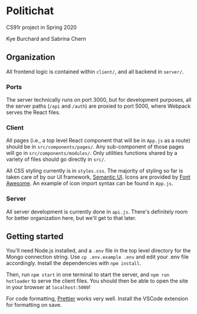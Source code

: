 # Politichat

CS91r project in Spring 2020

Kye Burchard and Sabrina Chern

## Organization

All frontend logic is contained within `client/`, and all backend in `server/`.

### Ports

The server technically runs on port 3000, but for development purposes, all the server paths (`/api`
and `/auth`) are proxied to port 5000, where Webpack serves the React files.

### Client

All pages (i.e., a top level React component that will be in `App.js` as a route) should be in
`src/components/pages/`. Any sub-component of those pages will go in `src/components/modules/`. Only
utilities functions shared by a variety of files should go directly in `src/`.

All CSS styling currently is in `styles.css`. The majority of styling so far is taken care of by our
UI framework, [Semantic UI](https://react.semantic-ui.com/). Icons are provided by
[Font Awesome](https://fontawesome.com/icons). An example of icon import syntax can be found in `App.js`.

### Server

All server development is currently done in `api.js`. There's definitely room for better
organization here, but we'll get to that later.

## Getting started

You'll need Node.js installed, and a `.env` file in the top level directory for the Mongo connection
string. Use `cp .env.example .env` and edit your .env file accordingly. Install the dependencies
with `npm install`.

Then, run `npm start` in one terminal to start the server, and `npm run hotloader` to serve the
client files. You should then be able to open the site in your browser at `localhost:5000`!

For code formatting, [Prettier](https://prettier.io/) works very well. Install the VSCode
extension for formatting on save.

